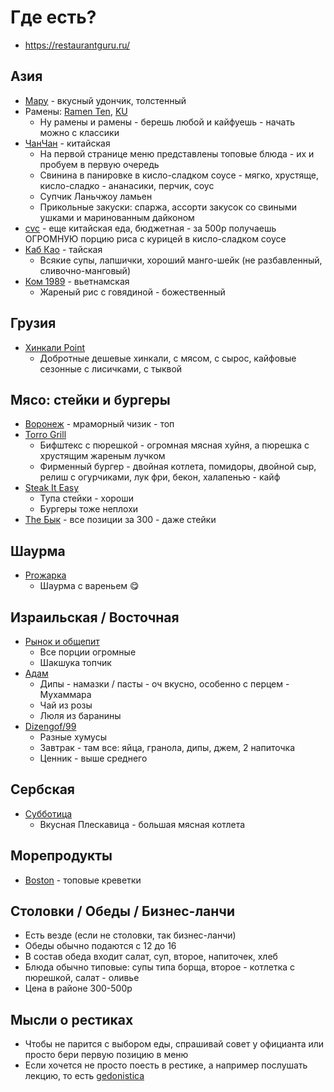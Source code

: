 # Где есть?

- https://restaurantguru.ru/

## Азия

- [Мару](https://itadaki.ru/) - вкусный удончик, толстенный
- Рамены: [Ramen Ten](https://ramenten.ru/), [KU](https://kuramen.ru/)
    - Ну рамены и рамены - берешь любой и кайфуешь - начать можно с классики
- [ЧанЧан](https://yandex.ru/maps/-/CCURfGvNgD) - китайская
    - На первой странице меню представлены топовые блюда - их и пробуем в первую очередь
    - Свинина в панировке в кисло-сладком соусе - мягко, хрустяще, кисло-сладко - ананасики, перчик, соус
    - Супчик Ланьчжоу ламьен
    - Прикольные закуски: спаржа, ассорти закусок со свиными ушками и маринованным дайконом
- [cvc](https://www.china-wok.ru/) - еще китайская еда, бюджетная - за 500р получаешь ОГРОМНУЮ порцию риса с курицей в
  кисло-сладком соусе
- [Каб Као](https://yandex.ru/maps/-/CCURfGvocA) - тайская
    - Всякие супы, лапшички, хороший манго-шейк (не разбавленный, сливочно-манговый)
- [Ком 1989](https://yandex.ru/maps/-/CCURfGUwLB) - вьетнамская
    - Жареный рис с говядиной - божественный

## Грузия

- [Хинкали Point](https://yandex.ru/maps/-/CCURfGvphB)
    - Добротные дешевые хинкали, с мясом, с сырос, кайфовые сезонные с
      лисичками, с тыквой

## Мясо: стейки и бургеры

- [Воронеж](https://www.voronej.com/) - мраморный чизик - топ
- [Torro Grill](https://yandex.ru/maps/-/CCURfGf-GB)
    - Бифштекс с пюрешкой - огромная мясная хуйня, а пюрешка с хрустящим жареным лучком
    - Фирменный бургер - двойная котлета, помидоры, двойной сыр, релиш с огурчиками, лук фри, бекон, халапенью - кайф
- [Steak It Easy](https://yandex.ru/maps/-/CCURfGfspA)
    - Тупа стейки - хороши
    - Бургеры тоже неплохи
- [The Бык](https://thebull.ru/) - все позиции за 300 - даже стейки


## Шаурма

- [Proжарка](https://yandex.ru/maps/-/CCURfGaAWC)
    - Шаурма с вареньем 😋

## Израильская / Восточная

- [Рынок и общепит](https://yandex.ru/maps/-/CCURfGCRwC)
    - Все порции огромные
    - Шакшука топчик
- [Адам](https://yandex.ru/maps/org/adam/61786401208/?ll=37.586922%2C55.773591&z=16)
    - Дипы - намазки / пасты - оч вкусно, особенно с перцем - Мухаммара
    - Чай из розы
    - Люля из баранины
- [Dizengof/99](https://dizengof99.com/)
    - Разные хумусы
    - Завтрак - там все: яйца, гранола, дипы, джем, 2 напиточка
    - Ценник - выше среднего

## Сербская

- [Субботица](http://subbotitsa.ru/)
    - Вкусная Плескавица - большая мясная котлета

## Морепродукты

- [Boston](https://www.boston-restaurant.ru/) - топовые креветки

## Столовки / Обеды / Бизнес-ланчи

- Есть везде (если не столовки, так бизнес-ланчи)
- Обеды обычно подаются с 12 до 16
- В состав обеда входит салат, суп, второе, напиточек, хлеб
- Блюда обычно типовые: супы типа борща, второе - котлетка с пюрешкой, салат - оливье
- Цена в районе 300-500р

## Мысли о рестиках

- Чтобы не парится с выбором еды, спрашивай совет у официанта или просто бери первую позицию в меню
- Если хочется не просто поесть в рестике, а например послушать лекцию, то
  есть [gedonistica](https://www.gedonistica.ru/)

